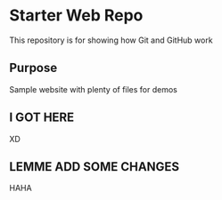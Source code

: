 # Starter Web Repo

This repository is for showing how Git and GitHub work

## Purpose

Sample website with plenty of files for demos

## I GOT HERE
XD

## LEMME ADD SOME CHANGES
HAHA